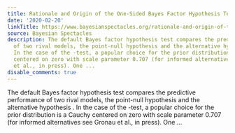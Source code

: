 ```yaml
---
title: Rationale and Origin of the One-Sided Bayes Factor Hypothesis Test
date: '2020-02-20'
linkTitle: https://www.bayesianspectacles.org/rationale-and-origin-of-the-one-sided-bayes-factor-hypothesis-test/
source: Bayesian Spectacles
description: The default Bayes factor hypothesis test compares the predictive performance
  of two rival models, the point-null hypothesis and the alternative hypothesis .
  In the case of the -test, a popular choice for the prior distribution is a Cauchy
  centered on zero with scale parameter 0.707 (for informed alternatives see Gronau
  et al., in press). One ...
disable_comments: true
---
```

The default Bayes factor hypothesis test compares the predictive performance of two rival models, the point-null hypothesis and the alternative hypothesis . In the case of the -test, a popular choice for the prior distribution is a Cauchy centered on zero with scale parameter 0.707 (for informed alternatives see Gronau et al., in press). One ...